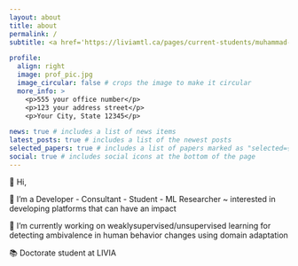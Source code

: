 ```yaml
---
layout: about
title: about
permalink: /
subtitle: <a href='https://liviamtl.ca/pages/current-students/muhammad-osama-zeeshan/'>Affiliations</a>. 1100 Notre-Dame St W, Montreal, Quebec H3C 1K3.

profile:
  align: right
  image: prof_pic.jpg
  image_circular: false # crops the image to make it circular
  more_info: >
    <p>555 your office number</p>
    <p>123 your address street</p>
    <p>Your City, State 12345</p>

news: true # includes a list of news items
latest_posts: true # includes a list of the newest posts
selected_papers: true # includes a list of papers marked as "selected={true}"
social: true # includes social icons at the bottom of the page
---
```


👋 Hi, 

👀 I’m a Developer - Consultant - Student - ML Researcher ~ interested in developing platforms that can have an impact

🌱 I’m currently working on weaklysupervised/unsupervised learning for detecting ambivalence in human behavior changes using domain adaptation

📚 Doctorate student at LIVIA
